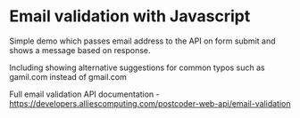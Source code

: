 # Email validation with Javascript

Simple demo which passes email address to the API on form submit and shows a message based on response.

Including showing alternative suggestions for common typos such as gamil.com instead of gmail.com

Full email validation API documentation - https://developers.alliescomputing.com/postcoder-web-api/email-validation

